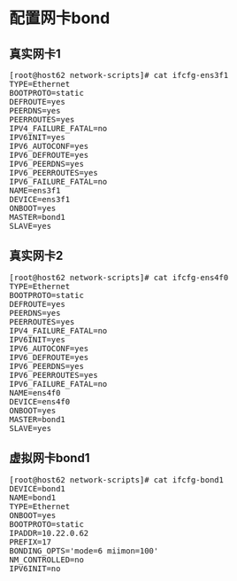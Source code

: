 # 配置网卡bond
## 真实网卡1
<pre>
[root@host62 network-scripts]# cat ifcfg-ens3f1
TYPE=Ethernet
BOOTPROTO=static
DEFROUTE=yes
PEERDNS=yes
PEERROUTES=yes
IPV4_FAILURE_FATAL=no
IPV6INIT=yes
IPV6_AUTOCONF=yes
IPV6_DEFROUTE=yes
IPV6_PEERDNS=yes
IPV6_PEERROUTES=yes
IPV6_FAILURE_FATAL=no
NAME=ens3f1
DEVICE=ens3f1
ONBOOT=yes
MASTER=bond1
SLAVE=yes
</pre>
## 真实网卡2
<pre>
[root@host62 network-scripts]# cat ifcfg-ens4f0
TYPE=Ethernet
BOOTPROTO=static
DEFROUTE=yes
PEERDNS=yes
PEERROUTES=yes
IPV4_FAILURE_FATAL=no
IPV6INIT=yes
IPV6_AUTOCONF=yes
IPV6_DEFROUTE=yes
IPV6_PEERDNS=yes
IPV6_PEERROUTES=yes
IPV6_FAILURE_FATAL=no
NAME=ens4f0
DEVICE=ens4f0
ONBOOT=yes
MASTER=bond1
SLAVE=yes
</pre>
## 虚拟网卡bond1
<pre>
[root@host62 network-scripts]# cat ifcfg-bond1
DEVICE=bond1
NAME=bond1
TYPE=Ethernet
ONBOOT=yes
BOOTPROTO=static
IPADDR=10.22.0.62
PREFIX=17
BONDING_OPTS='mode=6 miimon=100'
NM_CONTROLLED=no
IPV6INIT=no
</pre>